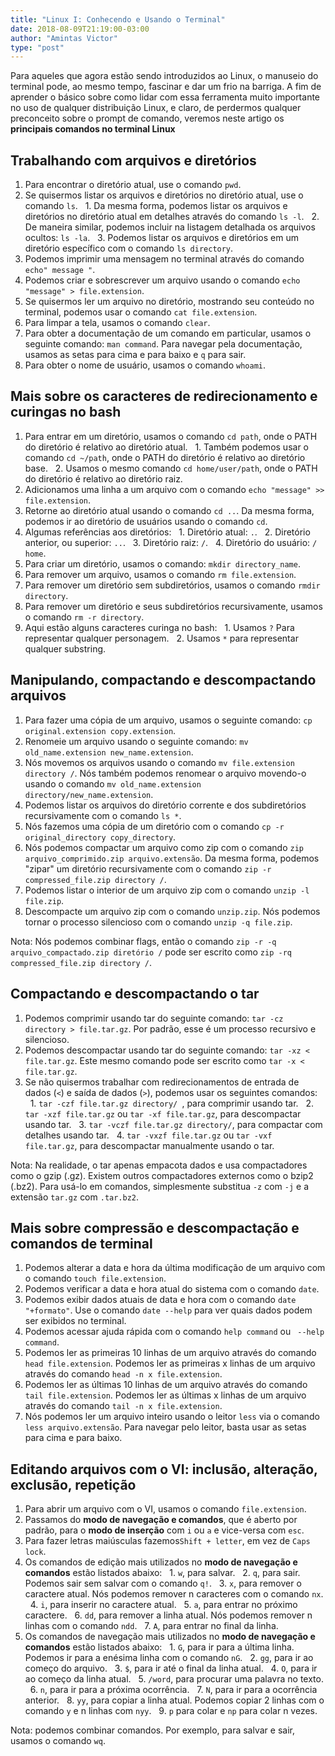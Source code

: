 ```yaml
---
title: "Linux I: Conhecendo e Usando o Terminal"
date: 2018-08-09T21:19:00-03:00
author: "Amintas Victor"
type: "post"
---
```


Para aqueles que agora estão sendo introduzidos ao Linux, o manuseio do terminal pode, ao mesmo tempo, fascinar e dar um frio na barriga. A fim de aprender o básico sobre como lidar com essa ferramenta muito importante no uso de qualquer distribuição Linux, e claro, de perdermos qualquer preconceito sobre o prompt de comando, veremos neste artigo os **principais comandos no terminal Linux**

## Trabalhando com arquivos e diretórios

1. Para encontrar o diretório atual, use o comando ```pwd```.
2. Se quisermos listar os arquivos e diretórios no diretório atual, use o comando ```ls```.
  1. Da mesma forma, podemos listar os arquivos e diretórios no diretório atual em detalhes através do comando ```ls -l```.
  2. De maneira similar, podemos incluir na listagem detalhada os arquivos ocultos: ```ls -la```.
  3. Podemos listar os arquivos e diretórios em um diretório específico com o comando ```ls directory```.
3. Podemos imprimir uma mensagem no terminal através do comando ```echo" message "```.
4. Podemos criar e sobrescrever um arquivo usando o comando ```echo "message" > file.extension```.
5. Se quisermos ler um arquivo no diretório, mostrando seu conteúdo no terminal, podemos usar o comando ```cat file.extension```.
6. Para limpar a tela, usamos o comando ```clear```.
7. Para obter a documentação de um comando em particular, usamos o seguinte comando: ```man command```. Para navegar pela documentação, usamos as setas para cima e para baixo e ```q``` para sair.
8. Para obter o nome de usuário, usamos o comando ```whoami```.

## Mais sobre os caracteres de redirecionamento e curingas no bash

1. Para entrar em um diretório, usamos o comando ```cd path```, onde o PATH do diretório é relativo ao diretório atual.
  1. Também podemos usar o comando ```cd ~/path```, onde o PATH do diretório é relativo ao diretório base.
  2. Usamos o mesmo comando ```cd home/user/path```, onde o PATH do diretório é relativo ao diretório raiz.
2. Adicionamos uma linha a um arquivo com o comando ```echo "message" >> file.extension```.
3. Retorne ao diretório atual usando o comando ```cd ..```. Da mesma forma, podemos ir ao diretório de usuários usando o comando ```cd```.
4. Algumas referências aos diretórios:
  1. Diretório atual: ```.```.
  2. Diretório anterior, ou superior: ```..```.
  3. Diretório raiz: ```/```.
  4. Diretório do usuário: ```/ home```.
5. Para criar um diretório, usamos o comando: ```mkdir directory_name```.
6. Para remover um arquivo, usamos o comando ```rm file.extension```.
7. Para remover um diretório sem subdiretórios, usamos o comando ```rmdir directory```.
8. Para remover um diretório e seus subdiretórios recursivamente, usamos o comando ```rm -r directory```.
9. Aqui estão alguns caracteres curinga no bash:
  1. Usamos ```?``` Para representar qualquer personagem.
  2. Usamos ```*``` para representar qualquer substring.

## Manipulando, compactando e descompactando arquivos

1. Para fazer uma cópia de um arquivo, usamos o seguinte comando: ```cp original.extension copy.extension```.
2. Renomeie um arquivo usando o seguinte comando: ```mv old_name.extension new_name.extension```.
3. Nós movemos os arquivos usando o comando ```mv file.extension directory /```. Nós também podemos renomear o arquivo movendo-o usando o comando ```mv old_name.extension directory/new_name.extension```.
4. Podemos listar os arquivos do diretório corrente e dos subdiretórios recursivamente com o comando ```ls *```.
5. Nós fazemos uma cópia de um diretório com o comando ```cp -r original_directory copy_directory```.
6. Nós podemos compactar um arquivo como zip com o comando ```zip arquivo_comprimido.zip arquivo.extensão```. Da mesma forma, podemos "zipar" um diretório recursivamente com o comando ```zip -r compressed_file.zip directory /```.
7. Podemos listar o interior de um arquivo zip com o comando ```unzip -l file.zip```.
8. Descompacte um arquivo zip com o comando ```unzip.zip```. Nós podemos tornar o processo silencioso com o comando ```unzip -q file.zip```.

Nota: Nós podemos combinar flags, então o comando ```zip -r -q arquivo_compactado.zip diretório /``` pode ser escrito como ```zip -rq compressed_file.zip directory /```.

## Compactando e descompactando o tar

1. Podemos comprimir usando tar do seguinte comando: ```tar -cz directory > file.tar.gz```. Por padrão, esse é um processo recursivo e silencioso.
2. Podemos descompactar usando tar do seguinte comando: ```tar -xz < file.tar.gz```. Este mesmo comando pode ser escrito como ```tar -x < file.tar.gz```.
3. Se não quisermos trabalhar com redirecionamentos de entrada de dados (```<```) e saída de dados (```>```), podemos usar os seguintes comandos:
  1. ```tar -czf file.tar.gz directory/ ```, para comprimir usando tar.
  2. ```tar -xzf file.tar.gz``` ou ```tar -xf file.tar.gz```, para descompactar usando tar.
  3. ```tar -vczf file.tar.gz directory/```, para compactar com detalhes usando tar.
  4. ```tar -vxzf file.tar.gz``` ou ```tar -vxf file.tar.gz```, para descompactar manualmente usando o tar.

Nota: Na realidade, o tar apenas empacota dados e usa compactadores como o gzip (.gz). Existem outros compactadores externos como o bzip2 (.bz2). Para usá-lo em comandos, simplesmente substitua ```-z``` com ```-j``` e a extensão ```tar.gz``` com ```.tar.bz2```.

## Mais sobre compressão e descompactação e comandos de terminal

1. Podemos alterar a data e hora da última modificação de um arquivo com o comando ```touch file.extension```.
2. Podemos verificar a data e hora atual do sistema com o comando ```date```.
3. Podemos exibir dados atuais de data e hora com o comando ```date "+formato"```. Use o comando ```date --help``` para ver quais dados podem ser exibidos no terminal.
4. Podemos acessar ajuda rápida com o comando ```help command``` ou ``` --help command```.
5. Podemos ler as primeiras 10 linhas de um arquivo através do comando ```head file.extension```. Podemos ler as primeiras x linhas de um arquivo através do comando ```head -n x file.extension```.
6. Podemos ler as últimas 10 linhas de um arquivo através do comando ```tail file.extension```. Podemos ler as últimas x linhas de um arquivo através do comando ```tail -n x file.extension```.
7. Nós podemos ler um arquivo inteiro usando o leitor ```less``` via o comando ```less arquivo.extensão```. Para navegar pelo leitor, basta usar as setas para cima e para baixo.

## Editando arquivos com o VI: inclusão, alteração, exclusão, repetição

1. Para abrir um arquivo com o VI, usamos o comando ```file.extension```.
2. Passamos do **modo de navegação e comandos**, que é aberto por padrão, para o **modo de inserção** com ```i``` ou ```a``` e vice-versa com ```esc```.
3. Para fazer letras maiúsculas fazemos```Shift + letter```, em vez de ```Caps lock```.
4. Os comandos de edição mais utilizados no **modo de navegação e comandos** estão listados abaixo:
  1. ```w```, para salvar.
  2. ```q```, para sair. Podemos sair sem salvar com o comando ```q!```.
  3. ```x```, para remover o caractere atual. Nós podemos remover n caracteres com o comando ```nx```.
  4. ```i```, para inserir no caractere atual.
  5. ```a```, para entrar no próximo caractere.
  6. ```dd```, para remover a linha atual. Nós podemos remover n linhas com o comando ```ndd```.
  7. ```A```, para entrar no final da linha.
5. Os comandos de navegação mais utilizados no **modo de navegação e comandos** estão listados abaixo:
  1. ```G```, para ir para a última linha. Podemos ir para a enésima linha com o comando ```nG```.
  2. ```gg```, para ir ao começo do arquivo.
  3. ```$```, para ir até o final da linha atual.
  4. ```O```, para ir ao começo da linha atual.
  5. ```/word```, para procurar uma palavra no texto.
  6. ```n```, para ir para a próxima ocorrência.
  7. ```N```, para ir para a ocorrência anterior.
  8. ```yy```, para copiar a linha atual. Podemos copiar 2 linhas com o comando ```y``` e n linhas com ```nyy```.
  9. ```p``` para colar e ```np``` para colar n vezes.

Nota: podemos combinar comandos. Por exemplo, para salvar e sair, usamos o comando ```wq```.
